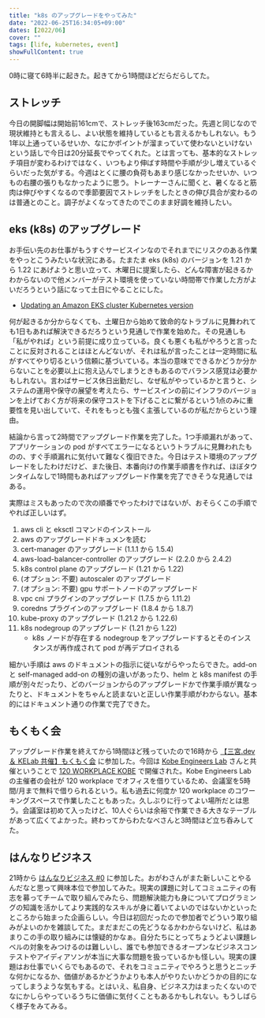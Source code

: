 ```yaml
---
title: "k8s のアップグレードをやってみた"
date: "2022-06-25T16:34:05+09:00"
dates: [2022/06]
cover: ""
tags: [life, kubernetes, event]
showFullContent: true
---
```


0時に寝て6時半に起きた。起きてから1時間ほどだらだらしてた。

## ストレッチ

今日の開脚幅は開始前161cmで、ストレッチ後163cmだった。先週と同じなので現状維持とも言えるし、よい状態を維持しているとも言えるかもしれない。もう1年以上通っているせいか、なにかポイントが溜まっていて使わないといけないという話しで今日は20分延長でやってくれた。とは言っても、基本的なストレッチ項目が変わるわけではなく、いつもより伸ばす時間や手順が少し増えているぐらいだった気がする。今週はとくに腰の負荷もあまり感じなかったせいか、いつもの右腰の張りもなかったように思う。トレーナーさんに聞くと、暑くなると筋肉は伸びやすくなるので季節要因でストレッチをしたときの伸び具合が変わるのは普通とのこと。調子がよくなってきたのでこのまま好調を維持したい。

## eks (k8s) のアップグレード

お手伝い先のお仕事がもうすぐサービスインなのでそれまでにリスクのある作業をやっとこうみたいな状況にある。たまたま eks (k8s) のバージョンを 1.21 から 1.22 にあげようと思い立って、木曜日に提案したら、どんな障害が起きるかわからないので他メンバーがテスト環境を使っていない時間帯で作業した方がよいだろうという話になって土日にやることにした。

* [Updating an Amazon EKS cluster Kubernetes version](https://docs.aws.amazon.com/eks/latest/userguide/update-cluster.html)

何が起きるか分からなくても、土曜日から始めて致命的なトラブルに見舞われても1日もあれば解決できるだろうという見通しで作業を始めた。その見通しも「私がやれば」という前提に成り立っている。良くも悪くも私がやろうと言ったことに反対されることはほとんどないが、それは私が言ったことは一定時間に私がすべてやり切るという信頼に基づいている。本当の意味でできるかどうか分からないことを必要以上に抱え込んでしまうときもあるのでバランス感覚は必要かもしれない。言わばサービス休日出勤だし、なぜ私がやっているかと言うと、システムの運用や保守の展望を考えたら、サービスインの前にインフラのバージョンを上げておく方が将来の保守コストを下げることに繋がるという1点のみに重要性を見い出していて、それをもっとも強く主張しているのが私だからという理由。

結論から言って2時間でアップグレード作業を完了した。1つ手順漏れがあって、アプリケーションの pod がすべてエラーになるというトラブルに見舞われたものの、すぐ手順漏れに気付いて難なく復旧できた。今日はテスト環境のアップグレードをしたわけだけど、また後日、本番向けの作業手順書を作れば、ほぼタウンタイムなしで1時間もあればアップグレード作業を完了できそうな見通しではある。

実際はミスもあったので次の順番でやったわけではないが、おそらくこの手順でやれば正しいはず。

1. aws cli と eksctl コマンドのインストール
1. aws のアップグレードドキュメンを読む
1. cert-manager のアップグレード (1.1.1 から 1.5.4)
1. aws-load-balancer-controller のアップグレード (2.2.0 から 2.4.2)
1. k8s control plane のアップグレード (1.21 から 1.22)
1. (オプション: 不要) autoscaler のアップグレード
1. (オプション: 不要) gpu サポートノードのアップグレード
1. vpc cni プラグインのアップグレード (1.7.5 から 1.11.2)
1. coredns プラグインのアップグレード (1.8.4 から 1.8.7)
1. kube-proxy のアップグレード (1.21.2 から 1.22.6)
1. k8s nodegroup のアップグレード (1.21 から 1.22)
    - k8s ノードが存在する nodegroup をアップグレードするとそのインスタンスが再作成されて pod が再デプロイされる

細かい手順は aws のドキュメントの指示に従いながらやったらできた。add-on と self-managed add-on の種別の違いがあったり、helm と k8s manifest の手順が別々だったり、どのバージョンからのアップグレードかで作業手順が異なったりと、ドキュメントをちゃんと読まないと正しい作業手順がわからない。基本的にはドキュメント通りの作業で完了できた。

## もくもく会

アップグレード作業を終えてから1時間ほど残っていたので16時から [【三宮.dev ＆ KELab 共催】もくもく会](https://kobe-sannomiya-dev.connpass.com/event/251117/) に参加した。今回は [Kobe Engineers Lab](https://kobe-engr-lab.studio.site/) さんと共催ということで [120 WORKPLACE KOBE](https://120workplace.jp/) で開催された。Kobe Engineers Lab の主催者の会社が 120 workplace でオフィスを借りているため、会議室を5時間/月まで無料で借りられるという。私も過去に何度か 120 workplace のコワーキングスペースで作業したこともあった。久しぶりに行ってよい場所だとは思う。会議室は初めて入ったけど、10人ぐらいは余裕で作業できる大きなテーブルがあって広くてよかった。終わってからわたなべさんと3時間ほど立ち呑みしてた。

## はんなりビジネス

21時から [はんなりビジネス #0](https://hannari-python.connpass.com/event/250916/) に参加した。おがわさんがまた新しいことやるんだなと思って興味本位で参加してみた。現実の課題に対してコミュニティの有志を募ってチームで取り組んでみたら、問題解決能力も身についてプログラミングの知識を活かしてより実践的なスキルが身に着いてよいのではないかといったところから始まった企画らしい。今日は初回だったので参加者でどういう取り組みがよいのかを雑談してた。まだまだこの先どうなるかわからないけど、私はあまりこの手の取り組みには懐疑的かなぁ。自分たちにとってちょうどよい課題レベルの対象をみつけるのは難しいし、誰でも参加できるオープンなビジネスコンテストやアイディアソンが本当に大事な問題を扱っているかも怪しい。現実の課題はお仕事でいくらでもあるので、それをコミュニティでやろうと思うとニッチな何かになるか、価値があるかどうかよりも本人がやりたいかどうかの目的になってしまうような気もする。とはいえ、私自身、ビジネス力はまったくないのでなにかしらやっているうちに価値に気付くこともあるかもしれない。もうしばらく様子をみてみる。

